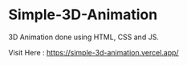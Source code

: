 # Simple-3D-Animation
 3D Animation done using HTML, CSS and JS.
 
 Visit Here : https://simple-3d-animation.vercel.app/
